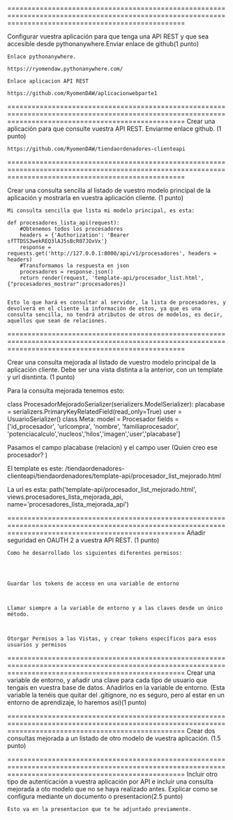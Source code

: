 ========================================================================================================================================================

Configurar vuestra aplicación para que tenga una API REST y que sea accesible desde pythonanywhere.Enviar enlace de github(1 punto)

    Enlace pythonanywhere.

    https://ryomendaw.pythonanywhere.com/

    Enlace aplicacion API REST

    https://github.com/RyomenDAW/aplicacionwebparte1

========================================================================================================================================================
Crear una aplicación para que consulte vuestra API REST. Enviarme enlace github. (1 punto)

    https://github.com/RyomenDAW/tiendaordenadores-clienteapi

========================================================================================================================================================


Crear una consulta sencilla al listado de vuestro modelo principal de la aplicación y mostrarla en vuestra aplicación cliente. (1 punto)

    Mi consulta sencilla que lista mi modelo principal, es esta:

    def procesadores_lista_api(request):
        #Obtenemos todos los procesadores
        headers = {'Authorization': 'Bearer sfTTDSS3wekREQ3lAJ5sBcR07JOxVx'}
        response = requests.get('http://127.0.0.1:8000/api/v1/procesadores', headers = headers)
        #Transformamos la respuesta en json
        procesadores = response.json()
        return render(request, 'template-api/procesador_list.html',{"procesadores_mostrar":procesadores})


    Esto lo que hará es consultar al servidor, la lista de procesadores, y devolverá en el cliente la información de estos, ya que es una consulta sencilla, no tendrá atributos de otros de modelos, es decir, aquellos que sean de relaciones.

========================================================================================================================================================

Crear una consulta mejorada al listado de vuestro modelo principal de la aplicación cliente. Debe ser una vista distinta a la anterior, con un template y url disntinta. (1 punto)

Para la consulta mejorada tenemos esto:

class ProcesadorMejoradoSerializer(serializers.ModelSerializer):
    placabase = serializers.PrimaryKeyRelatedField(read_only=True)
    user  = UsuarioSerializer()
    class Meta:
        model = Procesador
        fields = ['id_procesador', 'urlcompra', 'nombre', 'familiaprocesador', 'potenciacalculo','nucleos','hilos','imagen','user','placabase']


Pasamos el campo placabase (relacion) y el campo user (Quien creo ese procesador? )

El template es este: /tiendaordenadores-clienteapi/tiendaordenadores/template-api/procesador_list_mejorado.html

La url es esta:  path('template-api/procesador_list_mejorado.html', views.procesadores_lista_mejorada_api, name='procesadores_lista_mejorada_api')



========================================================================================================================================================
Añadir seguridad en OAUTH 2 a vuestra API REST. (1 punto)

    Como he desarrollado los siguientes diferentes permisos:

    


    Guardar los tokens de acceso en una variable de entorno



    Llamar siempre a la variable de entorno y a las claves desde un único método.



    Otorgar Permisos a las Vistas, y crear tokens específicos para esos usuarios y permisos



========================================================================================================================================================
Crear una variable de entorno, y añadir una clave para cada tipo de usuario que tengais en vuestra base de datos. Añadirlos en la variable de entorno. (Esta variable la tenéis que quitar del .gitignore, no es seguro, pero al estar en un entorno de aprendizaje, lo haremos asi)(1 punto)


========================================================================================================================================================
Crear dos consultas mejorada a un listado de otro modelo de vuestra aplicación. (1.5 punto)



========================================================================================================================================================
Incluir otro tipo de autenticación a vuestra aplicación por API e incluir una consulta mejorada a oto modelo que no se haya realizado antes. Explicar como se configura mediante un documento o presentacion(2.5 punto)

    Esto va en la presentacion que te he adjuntado previamente.